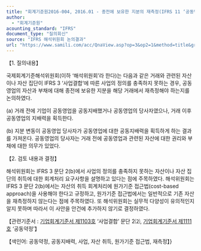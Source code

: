 ```yaml
---
title: "회계기준원2016-004, 2016.01 - 종전에 보유한 지분의 재측정(IFRS 11 ‘공동약정’)"
author:
  - "회계기준원"
acounting_standard: "IFRS"
document_type: "질의회신"
source: "IFRS 해석위원회 논의결과"
url: "https://www.samili.com/acc/QnaView.asp?op=3&op2=1&method=title&group=2123-15;1&orgcode=2&searchword=&page=11&code=%ED%9A%8C%EA%B3%84%EA%B8%B0%EC%A4%80%EC%9B%902016%2D004%3A20160131"
---
```

【1. 질의내용】

국제회계기준해석위원회(이하 ‘해석위원회’라 한다)는 다음과 같은 거래와 관련된 자산이나 자산 집단이 IFRS 3 ‘사업결합’에 따른 사업의 정의를 충족하지 못하는 경우, 공동영업의 자산과 부채에 대해 종전에 보유한 지분을 해당 거래에서 재측정해야 하는지를 논의하였다.

(a) 거래 전에 기업이 공동영업을 공동지배했거나 공동영업의 당사자였으나, 거래 이후 공동영업의 지배력을 획득한다.

(b) 지분 변동이 공동영업 당사자가 공동영업에 대한 공동지배력을 획득하게 하는 결과를 가져온다. 공동영업의 당사자는 거래 전에 공동영업과 관련된 자산에 대한 권리와 부채에 대한 의무가 있었다.

  

【2. 검토 내용과 결정】

해석위원회는 IFRS 3 문단 2(b)에서 사업의 정의를 충족하지 못하는 자산이나 자산 집단의 취득에 대한 회계처리 요구사항을 설명하고 있다는 점에 주목하였다. 해석위원회는 IFRS 3 문단 2(b)에서는 자산의 취득 회계처리에 원가기준 접근법(cost-based approach)을 사용해야 한다고 규정하고, 원가기준 접근법에서는 일반적으로 기존 자산을 재측정하지 않는다는 점에 주목하였다. 또 해석위원회는 실무적 다양성이 유의적인지 알지 못하며 따라서 이 사안을 안건에 추가하지 않기로 결정하였다.

  

【관련기준서 : [기업회계기준서 제1103호](https://www.samili.com/acc/) ‘사업결합’ 문단 2⑵, [기업회계기준서 제1111호](https://www.samili.com/acc/) ‘공동약정’】

【색인어: 공동약정, 공동지배력, 사업, 자산 취득, 원가기준 접근법, 재측정】}